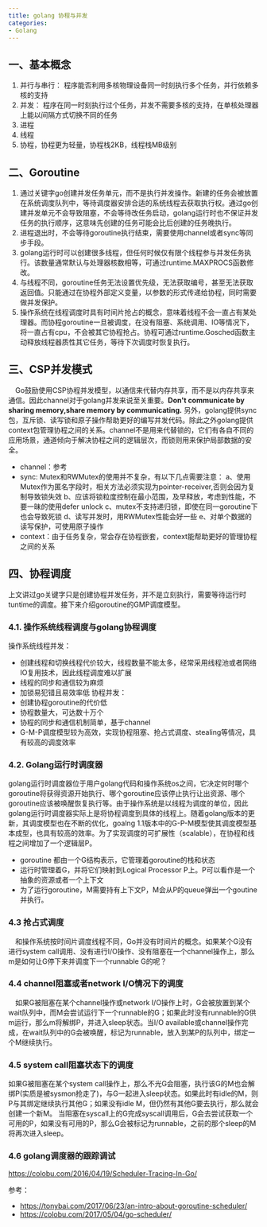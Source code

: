 ```yaml
---
title: golang 协程与并发
categories:
- Golang
---
```


## 一、基本概念
1. 并行与串行： 程序能否利用多核物理设备同一时刻执行多个任务，并行依赖多核的支持
2. 并发： 程序在同一时刻执行过个任务，并发不需要多核的支持，在单核处理器上能以间隔方式切换不同的任务
3. 进程
4. 线程
5. 协程，协程更为轻量，协程栈2KB，线程栈MB级别

## 二、Goroutine
1. 通过关键字go创建并发任务单元，而不是执行并发操作。新建的任务会被放置在系统调度队列中，等待调度器安排合适的系统线程去获取执行权。通过go创建并发单元不会导致阻塞，不会等待改任务启动，golang运行时也不保证并发任务的执行顺序，这意味先创建的任务可能会比后创建的任务晚执行。
2. 进程退出时，不会等待goroutine执行结束，需要使用channel或者sync等同步手段。
3. golang运行时可以创建很多线程，但任何时候仅有限个线程参与并发任务执行。该数量通常默认与处理器核数相等，可通过runtime.MAXPROCS函数修改。
4. 与线程不同，goroutine任务无法设置优先级，无法获取编号，甚至无法获取返回值。只能通过在协程外部定义变量，以参数的形式传递给协程，同时需要做并发保护。
5. 操作系统在线程调度时具有时间片抢占的概念，意味着线程不会一直占有某处理器。而协程goroutine一旦被调度，在没有阻塞、系统调用、IO等情况下，将一直占有cpu，不会被其它协程抢占。协程可通过runtime.Gosched函数主动释放线程器质性其它任务，等待下次调度时恢复执行。


## 三、CSP并发模式
　Go鼓励使用CSP协程并发模型，以通信来代替内存共享，而不是以内存共享来通信。因此channel对于golang并发来说至关重要。**Don't communicate by sharing memory,share memory by communicating.** 另外，golang提供sync包，互斥锁、读写锁和原子操作帮助更好的编写并发代码。除此之外golang提供context包管理协程之间的关系。channel不是用来代替锁的，它们有各自不同的应用场景，通道倾向于解决协程之间的逻辑层次，而锁则用来保护局部数据的安全。
- channel：参考
- sync: Mutex和RWMutex的使用并不复杂，有以下几点需要注意：
	a、使用Mutex作为匿名字段时，相关方法必须实现为pointer-receiver,否则会因为复制导致锁失效
	b、应该将锁粒度控制在最小范围，及早释放，考虑到性能，不要一昧的使用defer unlock
	c、mutex不支持递归锁，即使在同一goroutine下也会导致死锁
	d、读写并发时，用RWMutex性能会好一些
	e、对单个数据的读写保护，可使用原子操作
- context：由于任务复杂，常会存在协程嵌套，context能帮助更好的管理协程之间的关系


## 四、协程调度
上文讲过go关键字只是创建协程并发任务，并不是立刻执行，需要等待运行时tuntime的调度。接下来介绍goroutine的GMP调度模型。
### 4.1. 操作系统线程调度与golang协程调度
操作系统线程并发：
- 创建线程和切换线程代价较大，线程数量不能太多，经常采用线程池或者网络IO复用技术，因此线程调度难以扩展
- 线程的同步和通信较为麻烦
- 加锁易犯错且易效率低
协程并发：  
- 创建协程goroutine的代价低
- 协程数量大，可达数十万个
- 协程的同步和通信机制简单，基于channel  
- G-M-P调度模型较为高效，实现协程阻塞、抢占式调度、stealing等情况，具有较高的调度效率  

### 4.2. Golang运行时调度器
golang运行时调度器位于用户golang代码和操作系统os之间，它决定何时哪个goroutine将获得资源开始执行、哪个goroutine应该停止执行让出资源、哪个goroutine应该被唤醒恢复执行等。由于操作系统是以线程为调度的单位，因此golang运行时调度器实际上是将协程调度到具体的线程上。随着golang版本的更新，其调度模型也在不断的优化，goalng 1.1版本中的G-P-M模型使其调度模型基本成型，也具有较高的效率。为了实现调度的可扩展性（scalable），在协程和线程之间增加了一个逻辑层P。
- goroutine 都由一个G结构表示，它管理着goroutine的栈和状态
- 运行时管理着G，并将它们映射到Logical Processor P上。P可以看作是一个抽象的资源或者一个上下文
- 为了运行goroutine，M需要持有上下文P，M会从P的queue弹出一个goutine并执行。

### 4.3 抢占式调度
　和操作系统按时间片调度线程不同，Go并没有时间片的概念。如果某个G没有进行system call调用、没有进行I/O操作、没有阻塞在一个channel操作上，那么m是如何让G停下来并调度下一个runnable G的呢？
### 4.4 channel阻塞或者network I/O情况下的调度
　如果G被阻塞在某个channel操作或network I/O操作上时，G会被放置到某个wait队列中，而M会尝试运行下一个runnable的G；如果此时没有runnable的G供m运行，那么m将解绑P，并进入sleep状态。当I/O available或channel操作完成，在wait队列中的G会被唤醒，标记为runnable，放入到某P的队列中，绑定一个M继续执行。
### 4.5 system call阻塞状态下的调度
如果G被阻塞在某个system call操作上，那么不光G会阻塞，执行该G的M也会解绑P(实质是被sysmon抢走了)，与G一起进入sleep状态。如果此时有idle的M，则P与其绑定继续执行其他G；如果没有idle M，但仍然有其他G要去执行，那么就会创建一个新M。
当阻塞在syscall上的G完成syscall调用后，G会去尝试获取一个可用的P，如果没有可用的P，那么G会被标记为runnable，之前的那个sleep的M将再次进入sleep。

### 4.6 golang调度器的跟踪调试
https://colobu.com/2016/04/19/Scheduler-Tracing-In-Go/

参考：  
- https://tonybai.com/2017/06/23/an-intro-about-goroutine-scheduler/  
- https://colobu.com/2017/05/04/go-scheduler/  